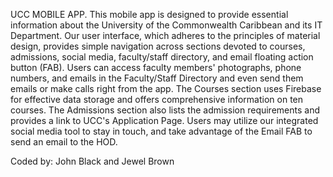UCC MOBILE APP. 
This mobile app is designed to provide essential information about the University of the Commonwealth Caribbean and its IT Department. Our user interface, 
which adheres to the principles of material design, provides simple navigation across sections devoted to courses, admissions, social media, faculty/staff directory, 
and email floating action button (FAB). Users can access faculty members' photographs, phone numbers, and emails in the Faculty/Staff Directory and even send them emails or make calls right from the app.
The Courses section uses Firebase for effective data storage and offers comprehensive information on ten courses. 
The Admissions section also lists the admission requirements and provides a link to UCC's Application Page. 
Users may utilize our integrated social media tool to stay in touch, and take advantage of the Email FAB to send an email to the HOD.

Coded by: John Black and Jewel Brown 
